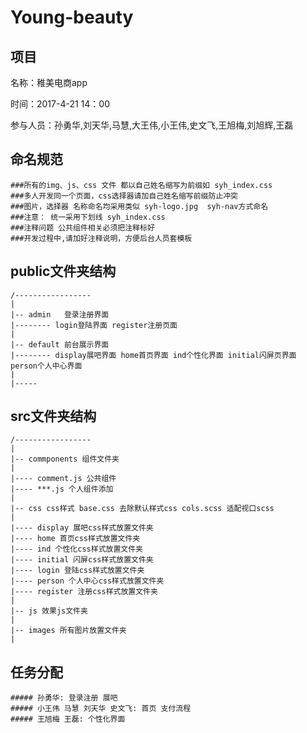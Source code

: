 # Young-beauty

## 项目

名称：稚美电商app

时间：2017-4-21 14：00

参与人员：孙勇华,刘天华,马慧,大王伟,小王伟,史文飞,王旭梅,刘旭辉,王磊

## 命名规范

    ###所有的img、js、css 文件 都以自己姓名缩写为前缀如 syh_index.css 
    ###多人开发同一个页面，css选择器请加自己姓名缩写前缀防止冲突
    ###图片，选择器 名称命名均采用类似 syh-logo.jpg  syh-nav方式命名
    ###注意： 统一采用下划线 syh_index.css 
    ###注释问题 公共组件相关必须把注释标好
    ###开发过程中,请加好注释说明，方便后台人员套模板
    
## public文件夹结构

    /-----------------
    |
    |-- admin   登录注册界面 
    |-------- login登陆界面 register注册页面
    |
    |-- default 前台展示界面
    |-------- display展吧界面 home首页界面 ind个性化界面 initial闪屏页界面 person个人中心界面
    |
    |-----
 
## src文件夹结构

    /-----------------
    |
    |-- commponents 组件文件夹
    |
    |---- comment.js 公共组件
    |---- ***.js 个人组件添加
    |
    |-- css css样式 base.css 去除默认样式css cols.scss 适配视口scss 
    |
    |---- display 展吧css样式放置文件夹
    |---- home 首页css样式放置文件夹
    |---- ind 个性化css样式放置文件夹
    |---- initial 闪屏css样式放置文件夹
    |---- login 登陆css样式放置文件夹
    |---- person 个人中心css样式放置文件夹
    |---- register 注册css样式放置文件夹
    |
    |-- js 效果js文件夹 
    |
    |-- images 所有图片放置文件夹 
    |
    
## 任务分配
 
    ##### 孙勇华: 登录注册 展吧
    ##### 小王伟 马慧 刘天华 史文飞: 首页 支付流程
    ##### 王旭梅 王磊: 个性化界面